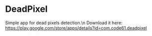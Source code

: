 # DeadPixel

Simple app for dead pixels detection.\n
Download it here: https://play.google.com/store/apps/details?id=com.code61.deadpixel
